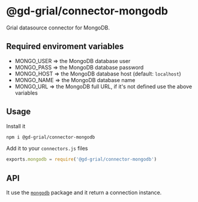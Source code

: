 # @gd-grial/connector-mongodb
Grial datasource connector for MongoDB.

## Required enviroment variables
- MONGO_USER => the MongoDB database user
- MONGO_PASS => the MongoDB database password
- MONGO_HOST => the MongoDB database host (default: `localhost`)
- MONGO_NAME => the MongoDB database name
- MONGO_URL => the MongoDB full URL, if it's not defined use the above variables

## Usage
Install it

```bash
npm i @gd-grial/connector-mongodb
```

Add it to your `connectors.js` files

```js
exports.mongodb = require('@gd-grial/connector-mongodb')
```

## API
It use the [`mongodb`](https://www.npmjs.com/package/mongodb) package and it return a connection instance.
